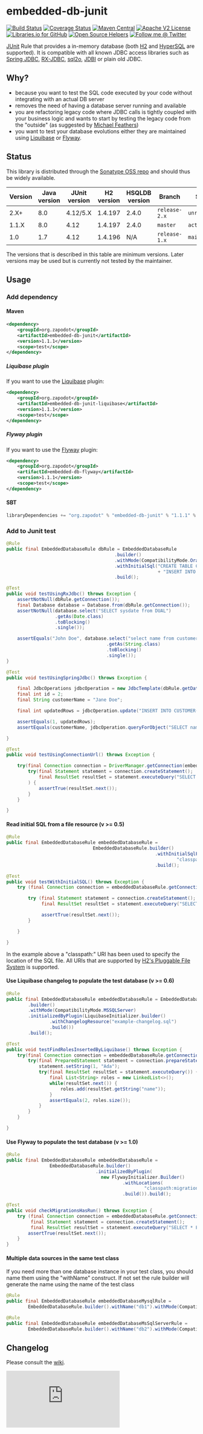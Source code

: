 embedded-db-junit
=================

[![Build Status](https://travis-ci.org/zapodot/embedded-db-junit.svg)](https://travis-ci.org/zapodot/embedded-db-junit)
[![Coverage Status](https://coveralls.io/repos/github/zapodot/embedded-db-junit/badge.svg?branch=master)](https://coveralls.io/github/zapodot/embedded-db-junit?branch=master)
[![Maven Central](https://img.shields.io/maven-central/v/org.zapodot/embedded-db-junit.svg)](https://search.maven.org/#search%7Cgav%7C1%7Cg%3A%22org.zapodot%22%20AND%20a%3A%22embedded-db-junit%22)
[![Apache V2 License](http://img.shields.io/badge/license-Apache%20V2-blue.svg)](//github.com/zapodot/embedded-db-junit/blob/master/LICENSE)
[![Libraries.io for GitHub](https://img.shields.io/librariesio/github/zapodot/embedded-db-junit.svg)](https://libraries.io/github/zapodot/embedded-db-junit)
[![Open Source Helpers](https://www.codetriage.com/zapodot/embedded-db-junit/badges/users.svg)](https://www.codetriage.com/zapodot/embedded-db-junit)
[![Follow me @ Twitter](https://img.shields.io/twitter/follow/zapodot.svg?style=social&label=Follow)](https://twitter.com/intent/follow?screen_name=zapodot)

[JUnit](http://junit.org/) Rule that provides a in-memory database (both [H2](http://www.h2database.com/) and [HyperSQL](http://hsqldb.org) are supported). It is compatible with all known JDBC access libraries such as [Spring JDBC](http://docs.spring.io/spring/docs/current/spring-framework-reference/html/jdbc.html#jdbc-introduction), [RX-JDBC](//github.com/davidmoten/rxjava-jdbc), [sql2o](http://www.sql2o.org/), [JDBI](http://jdbi.org/) or plain old JDBC.

## Why?
* because you want to test the SQL code executed by your code without integrating with an actual DB server
* removes the need of having a database server running and available
* you are refactoring legacy code where JDBC calls is tightly coupled with your business logic and wants to start by testing the legacy code from the "outside" (as suggested by [Michael Feathers](http://www.informit.com/store/working-effectively-with-legacy-code-9780131177055?aid=15d186bd-1678-45e9-8ad3-fe53713e811b))
* you want to test your database evolutions either they are maintained using [Liquibase](./embedded-db-junit-liquibase/) or [Flyway](./embedded-db-flyway/).

## Status
This library is distributed through the [Sonatype OSS repo](https://oss.sonatype.org/) and should thus be widely available.

| Version | Java version | JUnit version | H2 version | HSQLDB version | Branch        | Status        |
| ------- | ------------ | ------------- | ---------- | -------------- | ------------- | ------------- |
| 2.X+    | 8.0          | 4.12/5.X      | 1.4.197    | 2.4.0          | `release-2.x` | `unreleased`  |
| 1.1.X   | 8.0          | 4.12          | 1.4.197    | 2.4.0          | `master`      | `active`      |
| 1.0     | 1.7          | 4.12          | 1.4.196    | N/A            | `release-1.x` | `maintenance` | 

The versions that is described in this table are minimum versions. Later versions may be used but is currently not tested by the maintainer.

## Usage

### Add dependency
#### Maven
```xml
<dependency>
    <groupId>org.zapodot</groupId>
    <artifactId>embedded-db-junit</artifactId>
    <version>1.1.1</version>
    <scope>test</scope>
</dependency>
```

##### Liquibase plugin
If you want to use the [Liquibase](//github.com/zapodot/embedded-db-junit/tree/master/embedded-db-junit-liquibase) plugin:
```xml
<dependency>
    <groupId>org.zapodot</groupId>
    <artifactId>embedded-db-junit-liquibase</artifactId>
    <version>1.1.1</version>
    <scope>test</scope>
</dependency>
```
##### Flyway plugin
If you want to use the [Flyway](//github.com/zapodot/embedded-db-junit/tree/master/embedded-db-flyway) plugin:
```xml
<dependency>
    <groupId>org.zapodot</groupId>
    <artifactId>embedded-db-flyway</artifactId>
    <version>1.1.1</version>
    <scope>test</scope>
</dependency>
```

#### SBT
```scala
libraryDependencies += "org.zapodot" % "embedded-db-junit" % "1.1.1" % "test"
```

### Add to Junit test
```java
@Rule
public final EmbeddedDatabaseRule dbRule = EmbeddedDatabaseRule
                                        .builder()
                                        .withMode(CompatibilityMode.Oracle)
                                        .withInitialSql("CREATE TABLE Customer(id INTEGER PRIMARY KEY, name VARCHAR(512)); "
                                                        + "INSERT INTO CUSTOMER(id, name) VALUES (1, 'John Doe')")
                                        .build();

@Test
public void testUsingRxJdbc() throws Exception {
    assertNotNull(dbRule.getConnection());
    final Database database = Database.from(dbRule.getConnection());
    assertNotNull(database.select("SELECT sysdate from DUAL")
                  .getAs(Date.class)
                  .toBlocking()
                  .single());

    assertEquals("John Doe", database.select("select name from customer where id=1")
                                     .getAs(String.class)
                                     .toBlocking()
                                     .single());
}

@Test
public void testUsingSpringJdbc() throws Exception {

    final JdbcOperations jdbcOperation = new JdbcTemplate(dbRule.getDataSource());
    final int id = 2;
    final String customerName = "Jane Doe";

    final int updatedRows = jdbcOperation.update("INSERT INTO CUSTOMER(id, name) VALUES(?,?)", id, customerName);

    assertEquals(1, updatedRows);
    assertEquals(customerName, jdbcOperation.queryForObject("SELECT name from CUSTOMER where id = ?", String.class, id));

}

@Test
public void testUsingConnectionUrl() throws Exception {

    try(final Connection connection = DriverManager.getConnection(embeddedDatabaseRule.getConnectionJdbcUrl())) {
        try(final Statement statement = connection.createStatement();
            final ResultSet resultSet = statement.executeQuery("SELECT * from CUSTOMER")
        ) {
            assertTrue(resultSet.next());
        }
    }

}

```

#### Read initial SQL from a file resource (v >= 0.5)
```java
@Rule
public final EmbeddedDatabaseRule embeddedDatabaseRule = 
                                EmbeddedDatabaseRule.builder()
                                                       .withInitialSqlFromResource(
                                                               "classpath:initial.sql")
                                                       .build();

@Test
public void testWithInitialSQL() throws Exception {
    try (final Connection connection = embeddedDatabaseRule.getConnection()) {

        try (final Statement statement = connection.createStatement();
             final ResultSet resultSet = statement.executeQuery("SELECT * from PEOPLE")) {

             assertTrue(resultSet.next());
        }

    }

}
```
In the example above a "classpath:" URI has been used to specify the location of the SQL file. All URIs that are supported by [H2's Pluggable File System](http://www.h2database.com/html/advanced.html#file_system) is supported.

#### Use Liquibase changelog to populate the test database (v >= 0.6)
```java
@Rule
public final EmbeddedDatabaseRule embeddedDatabaseRule = EmbeddedDatabaseRule
        .builder()
        .withMode(CompatibilityMode.MSSQLServer)
        .initializedByPlugin(LiquibaseInitializer.builder()
                .withChangelogResource("example-changelog.sql")
                .build())
        .build();

@Test
public void testFindRolesInsertedByLiquibase() throws Exception {
    try(final Connection connection = embeddedDatabaseRule.getConnection()) {
        try(final PreparedStatement statement = connection.prepareStatement("Select * FROM ROLE r INNER JOIN USERROLE ur on r.ID = ur.ROLE_ID INNER JOIN USER u on ur.USER_ID = u.ID where u.NAME = ?")) {
            statement.setString(1, "Ada");
            try(final ResultSet resultSet = statement.executeQuery()) {
                final List<String> roles = new LinkedList<>();
                while(resultSet.next()) {
                    roles.add(resultSet.getString("name"));
                }
                assertEquals(2, roles.size());
            }
        }
    }

}
```
#### Use Flyway to populate the test database (v >= 1.0)
```java
@Rule
public final EmbeddedDatabaseRule embeddedDatabaseRule = 
                EmbeddedDatabaseRule.builder()
                                 .initializedByPlugin(
                                   new FlywayInitializer.Builder()
                                           .withLocations(
                                                   "classpath:migrations/")
                                           .build()).build();

@Test
public void checkMigrationsHasRun() throws Exception {
    try (final Connection connection = embeddedDatabaseRule.getConnection();
         final Statement statement = connection.createStatement();
         final ResultSet resultSet = statement.executeQuery("SELECT * FROM USER")) {
        assertTrue(resultSet.next());
    }
}
```

#### Multiple data sources in the same test class
If you need more than one database instance in your test class, you should name them using the "withName" construct.
If not set the rule builder will generate the name using the name of the test class
```java
@Rule
public final EmbeddedDatabaseRule embeddedDatabaseMysqlRule =
        EmbeddedDatabaseRule.builder().withName("db1").withMode(CompatibilityMode.MySQL).build();

@Rule
public final EmbeddedDatabaseRule embeddedDatabaseMsSqlServerRule =
        EmbeddedDatabaseRule.builder().withName("db2").withMode(CompatibilityMode.MSSQLServer).build();
```
## Changelog
Please consult the [wiki](//github.com/zapodot/embedded-db-junit/wiki/Changelog).

[![Analytics](https://ga-beacon.appspot.com/UA-58568779-1/embedded-db-junit/README.md)](https://github.com/igrigorik/ga-beacon)

